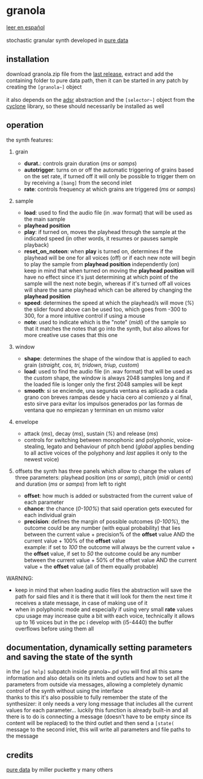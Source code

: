 


# granola
[leer en español](https://github.com/teaecetyrannis/pd-granola/blob/main/README.md)
<br><br>
stochastic granular synth developed in [pure data](https://github.com/pure-data/pure-data)


## installation
download granola.zip file from the [last release](https://github.com/teaecetyrannis/pd-granola/releases/tag/v2.0), extract and add the containing folder to pure data path, then it can be started in any patch by creating the `[granola~]` object
<br><br>it also depends on the [adsr](https://github.com/teaecetyrannis/pd-adsr) abstraction and the `[selector~]` object from the [cyclone](https://github.com/porres/pd-cyclone) library, so these should necessarily be installed as well

## operation
the synth features:

1. grain
	- **durat.**: controls grain duration (*ms* or *samps*)
	- **autotrigger**: turns on or off the automatic triggering of grains based on the set rate, if turned off it will only be possible to trigger them on by receiving a `[bang]` from the second inlet
	- **rate**: controls frequency at which grains are triggered (*ms* or *samps*)

2. sample
	- **load**: used to find the audio file (in .wav format) that will be used as the main sample
	- **playhead position**
	- **play**: if turned on, moves the playhead through the sample at the indicated speed (in other words, it resumes or pauses sample playback)
	- **reset_on_noteon**: when **play** is turned on, determines if the playhead will be one for all voices (off) or if each new note will begin to play the sample from **playhead position** independently (on)
	<br>keep in mind that when turned on moving the **playhead position** will have no effect since it's just determining at which point of the sample will the next note begin, whereas if it's turned off all voices will share the same playhead which can be altered by changing the **playhead position**
	- **speed**: determines the speed at which the playhead/s will move (*%*)
	<br>the slider found above can be used too, which goes from -300 to 300, for a more intuitive control if using a mouse
	- **note**: used to indicate which is the "note" (*midi*) of the sample so that it matches the notes that go into the synth, but also allows for more creative use cases that this one

3. window
	- **shape**: determines the shape of the window that is applied to each grain (*straight, cos, tri, tridown, triup, custom*)
	- **load**: used to find the audio file (in .wav format) that will be used as the *custom* shape, the window is always 2048 samples long and if the loaded file is longer only the first 2048 samples will be kept
	- **smooth**: si se enciende, una segunda ventana es aplicada a cada grano con breves rampas desde y hacia cero al comienzo y al final, esto sirve para evitar los impulsos generados por las formas de ventana que no empiezan y terminan en un mismo valor

4. envelope
	- attack (*ms*), decay (*ms*), sustain (*%*) and release (*ms*)
	- controls for switching between monophonic and polyphonic, voice-stealing, legato and behaviour of pitch bend (_global_ applies bending to all active voices of the polyphony and _last_ applies it only to the newest voice)

5. offsets
  the synth has three panels which allow to change the values of three parameters: playhead position (*ms* or *samp*), pitch (*midi* or *cents*) and duration (*ms* or *samps*) from left to right
	- **offset**: how much is added or substracted from the current value of each parameter
	- **chance**: the chance (*0-100%*) that said operation gets executed for each individual grain
	- **precision**: defines the margin of possible outcomes (*0-100%*), the outcome could be any number (with equal probability) that lies between the current value + precision% of the **offset** value AND the current value + 100% of the **offset** value
	<br>example: if set to *100* the outcome will always be the current value + the **offset** value, if set to *50* the outcome could be any number between the current value + 50% of the offset value AND the current value + the **offset** value (all of them equally probable)

WARNING:
- keep in mind that when loading audio files the abstraction will save the path for said files and it is there that it will look for them the next time it receives a state message, in case of making use of it
- when in polyphonic mode and especially if using very small **rate** values cpu usage may increase quite a bit with each voice, technically it allows up to 16 voices but in the pc i develop with (i5-4440) the buffer overflows before using them all


## documentation, dynamically setting parameters and saving the state of the synth
in the `[pd help]` subpatch inside granola~.pd you will find all this same information and also details on its inlets and outlets and how to set all the parameters from outside via messages, allowing a completely dynamic control of the synth without using the interface
<br>thanks to this it's also possible to fully remember the state of the synthesizer: it only needs a very long message that includes all the current values for each parameter... luckily this function is already built-in and all there is to do is connecting a message (doesn't have to be empty since its content will be replaced) to the third outlet and then send a `[state(` message to the second inlet, this will write all parameters and file paths to the message


## credits
[pure data](https://github.com/pure-data/pure-data) by miller puckette y many others
